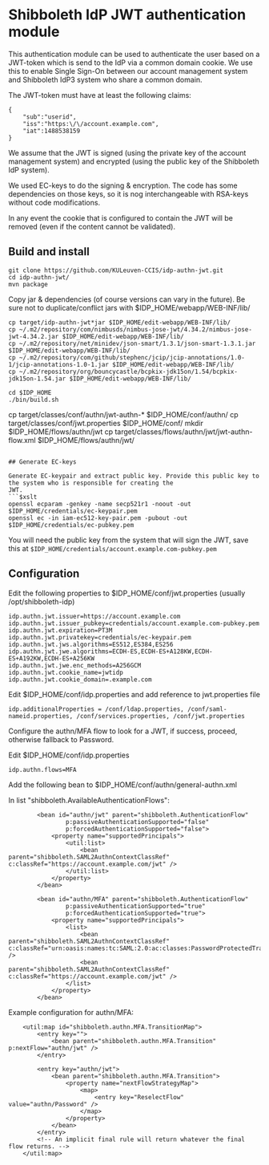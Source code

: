 # Shibboleth IdP JWT authentication module

This authentication module can be used to authenticate the user based on a JWT-token which is send to the IdP via a
common domain cookie. We use this to enable Single Sign-On between our account management system and Shibboleth IdP3
system who share a common domain.

The JWT-token must have at least the following claims:
```
{
    "sub":"userid",
    "iss":"https:\/\/account.example.com",
    "iat":1488538159
}
```

We assume that the JWT is signed (using the private key of the account management system) and encrypted (using the 
public key of the Shibboleth IdP system).

We used EC-keys to do the signing & encryption. The code has some dependencies on those keys, so it is nog interchangeable 
with RSA-keys without code modifications.

In any event the cookie that is configured to contain the JWT will be removed (even if the content cannot be validated).

## Build and install

```
git clone https://github.com/KULeuven-CCIS/idp-authn-jwt.git
cd idp-authn-jwt/
mvn package
```

Copy jar & dependencies (of course versions can vary in the future). Be sure not to duplicate/conflict jars with $IDP_HOME/webapp/WEB-INF/lib/
```
cp target/idp-authn-jwt*jar $IDP_HOME/edit-webapp/WEB-INF/lib/
cp ~/.m2/repository/com/nimbusds/nimbus-jose-jwt/4.34.2/nimbus-jose-jwt-4.34.2.jar $IDP_HOME/edit-webapp/WEB-INF/lib/
cp ~/.m2/repository/net/minidev/json-smart/1.3.1/json-smart-1.3.1.jar $IDP_HOME/edit-webapp/WEB-INF/lib/
cp ~/.m2/repository/com/github/stephenc/jcip/jcip-annotations/1.0-1/jcip-annotations-1.0-1.jar $IDP_HOME/edit-webapp/WEB-INF/lib/
cp ~/.m2/repository/org/bouncycastle/bcpkix-jdk15on/1.54/bcpkix-jdk15on-1.54.jar $IDP_HOME/edit-webapp/WEB-INF/lib/

cd $IDP_HOME
./bin/build.sh
```

cp target/classes/conf/authn/jwt-authn-* $IDP_HOME/conf/authn/
cp target/classes/conf/jwt.properties $IDP_HOME/conf/
mkdir $IDP_HOME/flows/authn/jwt
cp target/classes/flows/authn/jwt/jwt-authn-flow.xml $IDP_HOME/flows/authn/jwt/
```

## Generate EC-keys

Generate EC-keypair and extract public key. Provide this public key to the system who is responsible for creating the
JWT. 
```$xslt
openssl ecparam -genkey -name secp521r1 -noout -out $IDP_HOME/credentials/ec-keypair.pem
openssl ec -in iam-ec512-key-pair.pem -pubout -out $IDP_HOME/credentials/ec-pubkey.pem
```

You will need the public key from the system that will sign the JWT, save this at 
```$IDP_HOME/credentials/account.example.com-pubkey.pem```


## Configuration

Edit the following properties to $IDP_HOME/conf/jwt.properties (usually /opt/shibboleth-idp)

```
idp.authn.jwt.issuer=https://account.example.com
idp.authn.jwt.issuer_pubkey=credentials/account.example.com-pubkey.pem
idp.authn.jwt.expiration=PT3M
idp.authn.jwt.privatekey=credentials/ec-keypair.pem
idp.authn.jwt.jws.algorithms=ES512,ES384,ES256
idp.authn.jwt.jwe.algorithms=ECDH-ES,ECDH-ES+A128KW,ECDH-ES+A192KW,ECDH-ES+A256KW
idp.authn.jwt.jwe.enc_methods=A256GCM
idp.authn.jwt.cookie_name=jwtidp
idp.authn.jwt.cookie_domain=.example.com
```

Edit $IDP_HOME/conf/idp.properties and add reference to jwt.properties file
```$xslt
idp.additionalProperties = /conf/ldap.properties, /conf/saml-nameid.properties, /conf/services.properties, /conf/jwt.properties
```

Configure the authn/MFA flow to look for a JWT, if success, proceed, otherwise fallback to Password.
 
Edit $IDP_HOME/conf/idp.properties 
```
idp.authn.flows=MFA
```

Add the following bean to $IDP_HOME/conf/authn/general-authn.xml

In list "shibboleth.AvailableAuthenticationFlows":
```
        <bean id="authn/jwt" parent="shibboleth.AuthenticationFlow"
                p:passiveAuthenticationSupported="false"
                p:forcedAuthenticationSupported="false">
            <property name="supportedPrincipals">
                <util:list>
                    <bean parent="shibboleth.SAML2AuthnContextClassRef" c:classRef="https://account.example.com/jwt" />
                </util:list>
            </property>
        </bean>

        <bean id="authn/MFA" parent="shibboleth.AuthenticationFlow"
                p:passiveAuthenticationSupported="true"
                p:forcedAuthenticationSupported="true">
            <property name="supportedPrincipals">
                <list>
                    <bean parent="shibboleth.SAML2AuthnContextClassRef" c:classRef="urn:oasis:names:tc:SAML:2.0:ac:classes:PasswordProtectedTransport" />
                    <bean parent="shibboleth.SAML2AuthnContextClassRef" c:classRef="https://account.example.com/jwt" />
                </list>
            </property>
        </bean>
```

Example configuration for authn/MFA:
```
    <util:map id="shibboleth.authn.MFA.TransitionMap">
        <entry key="">
            <bean parent="shibboleth.authn.MFA.Transition" p:nextFlow="authn/jwt" />
        </entry>

        <entry key="authn/jwt">
            <bean parent="shibboleth.authn.MFA.Transition">
                <property name="nextFlowStrategyMap">
                    <map>
                        <entry key="ReselectFlow" value="authn/Password" />
                    </map>
                </property>
            </bean>
        </entry>
        <!-- An implicit final rule will return whatever the final flow returns. -->
    </util:map>
```




